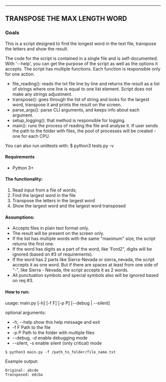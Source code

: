 ----
TRANSPOSE THE MAX LENGTH WORD
----

### Goals
This is a script designed to find the longest word in the text file, transpose the letters and show 
the result. 

The code for the script is contained in a single file and is self-documented.
With '--help', you can get the purpose of the script as well as the options it accepts.
The script has multiple functions. Each function is responsible only for one action.

- file_reading(): reads the txt file line by line and returns the result as a list of strings where one line
is equal to one list element. Script does not make any strings adjustment.
- transpose(): goes through the list of string and looks for the largest word, transpose it and prints the result
on the screen.
- parse_args(): parse CLI arguments, and keeps info about each argument.
- setup_logging(): that method is responsible for logging.
- main(): runs the process of reading the file and analyse it. If user sends the path to the folder with files,
the pool of processes will be created - one for each CPU.

You can also run unittests with:
    $ python3 tests.py -v

#### Requirements
* Python 3+

#### The functionality:
1. Read input from a file of words;
2. Find the largest word in the file
3. Transpose the letters in the largest word
4. Show the largest word and the largest word transposed

#### Assumptions:
- Accepts files in plain text format only.
- The result will be present on the screen only.
- If the list has multiple words with the same "maximum" size, the script returns the first one.
- If the word has digits as a part of the word, like 'Ford2", digits will be ignored (based on #3 of requirements).
- If the word has 2 parts like Sierra-Nevada or sierra_nevada, the script accepts it as one word. But if there are
spaces at least from one side of "-", like Sierra - Nevada, the script accepts it as 2 words.
- All punctuation symbols and special symbols also will be ignored based on req #3.

#### How to run:
usage: main.py [-h] [-f F] [-p P] [--debug | --silent]

optional arguments:
*  -h, --help    show this help message and exit
*  -f F          Path to the file
*  -p P          Path to the folder with multiple files
*  --debug, -d   enable debugging mode
*  --silent, -s  enable silent (only critical) mode

`$ python3 main.py -f /path_to_folder/file_name.txt`

Example output:
    
    Original: abcde
    Transposed: edcba
